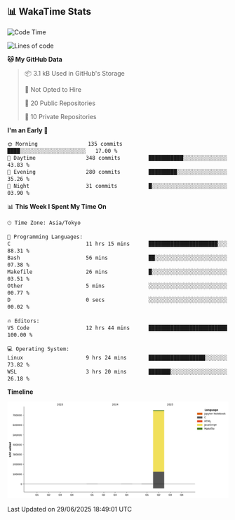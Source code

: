 ## 📊 WakaTime Stats

<!--START_SECTION:waka-->
![Code Time](http://img.shields.io/badge/Code%20Time-193%20hrs%2028%20mins-blue)

![Lines of code](https://img.shields.io/badge/From%20Hello%20World%20I%27ve%20Written-754.2%20thousand%20lines%20of%20code-blue)

**🐱 My GitHub Data** 

> 📦 3.1 kB Used in GitHub's Storage 
 > 
> 🚫 Not Opted to Hire
 > 
> 📜 20 Public Repositories 
 > 
> 🔑 10 Private Repositories 
 > 
**I'm an Early 🐤** 

```text
🌞 Morning                135 commits         ████░░░░░░░░░░░░░░░░░░░░░   17.00 % 
🌆 Daytime                348 commits         ███████████░░░░░░░░░░░░░░   43.83 % 
🌃 Evening                280 commits         █████████░░░░░░░░░░░░░░░░   35.26 % 
🌙 Night                  31 commits          █░░░░░░░░░░░░░░░░░░░░░░░░   03.90 % 
```


📊 **This Week I Spent My Time On** 

```text
🕑︎ Time Zone: Asia/Tokyo

💬 Programming Languages: 
C                        11 hrs 15 mins      ██████████████████████░░░   88.31 % 
Bash                     56 mins             ██░░░░░░░░░░░░░░░░░░░░░░░   07.38 % 
Makefile                 26 mins             █░░░░░░░░░░░░░░░░░░░░░░░░   03.51 % 
Other                    5 mins              ░░░░░░░░░░░░░░░░░░░░░░░░░   00.77 % 
D                        0 secs              ░░░░░░░░░░░░░░░░░░░░░░░░░   00.02 % 

🔥 Editors: 
VS Code                  12 hrs 44 mins      █████████████████████████   100.00 % 

💻 Operating System: 
Linux                    9 hrs 24 mins       ██████████████████░░░░░░░   73.82 % 
WSL                      3 hrs 20 mins       ███████░░░░░░░░░░░░░░░░░░   26.18 % 
```

**Timeline**

![Lines of Code chart](https://raw.githubusercontent.com/Hen00af/Hen00af/main/assets/bar_graph.png)


 Last Updated on 29/06/2025 18:49:01 UTC
<!--END_SECTION:waka-->

